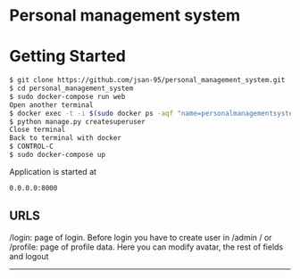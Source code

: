 # Personal management system


# Getting Started

```sh
$ git clone https://github.com/jsan-95/personal_management_system.git
$ cd personal_management_system
$ sudo docker-compose run web
Open another terminal
$ docker exec -t -i $(sudo docker ps -aqf "name=personalmanagementsystem_web") bash
$ python manage.py createsuperuser
Close terminal 
Back to terminal with docker
$ CONTROL-C 
$ sudo docker-compose up
```
Application is started at 
```sh
0.0.0.0:8000
```

URLS
----

/login: page of login. Before login you have to create user in /admin
/ or /profile: page of profile data. Here you can modify avatar, the rest of fields and logout 

***

